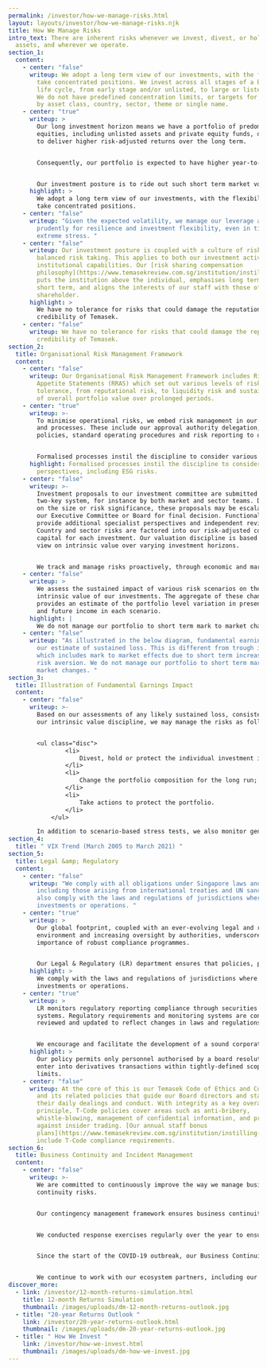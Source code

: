```yaml
---
permalink: /investor/how-we-manage-risks.html
layout: layouts/investor/how-we-manage-risks.njk
title: How We Manage Risks
intro_text: There are inherent risks whenever we invest, divest, or hold our
  assets, and wherever we operate.
section_1:
  content:
    - center: "false"
      writeup: We adopt a long term view of our investments, with the flexibility to
        take concentrated positions. We invest across all stages of a business
        life cycle, from early stage and/or unlisted, to large or listed assets.
        We do not have predefined concentration limits, or targets for investing
        by asset class, country, sector, theme or single name.
    - center: "true"
      writeup: >
        Our long investment horizon means we have a portfolio of predominantly
        equities, including unlisted assets and private equity funds, designed
        to deliver higher risk-adjusted returns over the long term.


        Consequently, our portfolio is expected to have higher year-to-year volatility of annual returns, with higher risks of negative returns in any one year.


        Our investment posture is to ride out such short term market volatility, and focus on generating sustainable returns over the long term.
      highlight: >
        We adopt a long term view of our investments, with the flexibility to
        take concentrated positions.
    - center: "false"
      writeup: "Given the expected volatility, we manage our leverage and liquidity
        prudently for resilience and investment flexibility, even in times of
        extreme stress. "
    - center: "false"
      writeup: Our investment posture is coupled with a culture of risk awareness and
        balanced risk taking. This applies to both our investment activities and
        institutional capabilities. Our [risk sharing compensation
        philosophy](https://www.temasekreview.com.sg/institution/instilling-ownership.html)
        puts the institution above the individual, emphasises long term over
        short term, and aligns the interests of our staff with those of our
        shareholder.
      highlight: >
        We have no tolerance for risks that could damage the reputation and
        credibility of Temasek.
    - center: "false"
      writeup: We have no tolerance for risks that could damage the reputation and
        credibility of Temasek.
section_2:
  title: Organisational Risk Management Framework
  content:
    - center: "false"
      writeup: Our Organisational Risk Management Framework includes Risk Return
        Appetite Statements (RRAS) which set out various levels of risks
        tolerance, from reputational risk, to liquidity risk and sustained loss
        of overall portfolio value over prolonged periods.
    - center: "true"
      writeup: >-
        To minimise operational risks, we embed risk management in our systems
        and processes. These include our approval authority delegation, company
        policies, standard operating procedures and risk reporting to our Board.


        Formalised processes instil the discipline to consider various perspectives, including Environmental, Social and Governance (ESG) risks. These include climate risks, both transition and physical, as an integral part of these processes. For example, we now apply an internal [carbon price](https://www.temasekreview.com.sg/pathways-to-sustainability/putting-a-price-on-carbon.html) of US$42 per tonne of carbon dioxide equivalent (tCO2e) in our investment evaluations in order to account for the potential exposure of an investment to transition risk.
      highlight: Formalised processes instil the discipline to consider various
        perspectives, including ESG risks.
    - center: "false"
      writeup: >-
        Investment proposals to our investment committee are submitted under a
        two-key system, for instance by both market and sector teams. Depending
        on the size or risk significance, these proposals may be escalated to
        our Executive Committee or Board for final decision. Functional teams
        provide additional specialist perspectives and independent reviews.
        Country and sector risks are factored into our risk-adjusted cost of
        capital for each investment. Our valuation discipline is based on our
        view on intrinsic value over varying investment horizons.


        We track and manage risks proactively, through economic and market cycles, including specific risks at asset level. 
    - center: "false"
      writeup: >
        We assess the sustained impact of various risk scenarios on the
        intrinsic value of our investments. The aggregate of these changes
        provides an estimate of the portfolio level variation in present value
        and future income in each scenario.
      highlight: |
        We do not manage our portfolio to short term mark to market changes.
    - center: "false"
      writeup: "As illustrated in the below diagram, fundamental earnings impact is
        our estimate of sustained loss. This is different from trough impact,
        which includes mark to market effects due to short term increases in
        risk aversion. We do not manage our portfolio to short term mark to
        market changes. "
section_3:
  title: Illustration of Fundamental Earnings Impact
  content:
    - center: "false"
      writeup: >-
        Based on our assessments of any likely sustained loss, consistent with
        our intrinsic value discipline, we may manage the risks as follows: 


        <ul class="disc">
                <li>
                    Divest, hold or protect the individual investment impacted;
                </li>
                <li>
                    Change the portfolio composition for the long run;
                </li>
                <li>
                    Take actions to protect the portfolio.
                </li>
            </ul>

        In addition to scenario-based stress tests, we also monitor general market risk indicators such as the <span class="tooltip" title="Chicago Board Options Exchange" data-title="Chicago Board Options Exchange">CBOE</span> Volatility Index (VIX).
section_4:
  title: " VIX Trend (March 2005 to March 2021) "
section_5:
  title: Legal &amp; Regulatory
  content:
    - center: "false"
      writeup: "We comply with all obligations under Singapore laws and regulations,
        including those arising from international treaties and UN sanctions. We
        also comply with the laws and regulations of jurisdictions where we have
        investments or operations. "
    - center: "true"
      writeup: >
        Our global footprint, coupled with an ever-evolving legal and regulatory
        environment and increasing oversight by authorities, underscores the
        importance of robust compliance programmes.


        Our Legal & Regulatory (LR) department ensures that policies, processes and systems are appropriately designed, consistent with applicable laws, and aligned with Board directives. For instance, our policy on derivative transactions permits only personnel authorised by a board resolution to enter into such transactions within tightly-defined scopes and limits on behalf of specific designated entities.
      highlight: >
        We comply with the laws and regulations of jurisdictions where we have
        investments or operations.
    - center: "true"
      writeup: >
        LR monitors regulatory reporting compliance through securities tracking
        systems. Regulatory requirements and monitoring systems are continually
        reviewed and updated to reflect changes in laws and regulations.


        We encourage and facilitate the development of a sound corporate culture that incentivises good staff behaviour. High ethical standards and compliance with applicable laws and regulations are expected in the pursuit of our business interests. Specific attention is directed at governance, incentive systems and training.
      highlight: >
        Our policy permits only personnel authorised by a board resolution to
        enter into derivatives transactions within tightly-defined scopes and
        limits.
    - center: "false"
      writeup: At the core of this is our Temasek Code of Ethics and Conduct (T-Code)
        and its related policies that guide our Board directors and staff in
        their daily dealings and conduct. With integrity as a key overarching
        principle, T-Code policies cover areas such as anti-bribery,
        whistle-blowing, management of confidential information, and prohibition
        against insider trading. [Our annual staff bonus
        plans](https://www.temasekreview.com.sg/institution/instilling-ownership.html)
        include T-Code compliance requirements.
section_6:
  title: Business Continuity and Incident Management
  content:
    - center: "false"
      writeup: >-
        We are committed to continuously improve the way we manage business
        continuity risks.


        Our contingency management framework ensures business continuity and manages incidents arising from safety, physical security, cybersecurity, and other threats. The framework takes into account the potential impact of emerging risks and new responses enabled by technological advancements. We monitor security, safety and health situations around the world daily when emergencies occur. This allows us to support our staff wherever they are based.


        We conducted response exercises regularly over the year to ensure that our contingency plans remain effective, relevant, and adequate, including responses to failure of critical infrastructure and cyber-related risks. We constantly work on improving our capabilities to ensure that critical business functions can resume functioning in a timely manner during times of emergencies. This is to minimise disruption to our work and operations.


        Since the start of the COVID-19 outbreak, our Business Continuity and Technology teams have been supporting Temasek staff all over the world to adapt to long periods of working from home. Efforts were made to ensure staff remain effective working from home and to ensure their physical and psychological well-being through regular touchpoints. We provided care packages which included essential supplies such as masks, health supplements, wellness equipment, and additional IT equipment to all our employees around the world. We communicated regularly with them on developments, particularly with specific guidance on the COVID-19 impact in their locations.


        We continue to work with our ecosystem partners, including our portfolio companies and various government agencies, to [support the local responses to the COVID-19 outbreak](https://www.temasekreview.com.sg/steward/rising-above-covid-19.html) and to protect and safeguard our people and affected communities, both locally and overseas. Our staff have also stepped forward to volunteer in large numbers to support wider COVID-19 initiatives led by the firm, including assisting with swabbing exercises at foreign worker dormitories in Singapore.
discover_more:
  - link: /investor/12-month-returns-simulation.html
    title: 12-month Returns Simulation
    thumbnail: /images/uploads/dm-12-month-returns-outlook.jpg
  - title: "20-year Returns Outlook "
    link: /investor/20-year-returns-outlook.html
    thumbnail: /images/uploads/dm-20-year-returns-outlook.jpg
  - title: " How We Invest "
    link: /investor/how-we-invest.html
    thumbnail: /images/uploads/dm-how-we-invest.jpg
---
```

